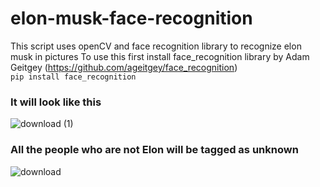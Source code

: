 # elon-musk-face-recognition
This script uses openCV and face recognition library to recognize elon musk in pictures
To use this first install face_recognition library by Adam Geitgey (https://github.com/ageitgey/face_recognition)  
``` pip install face_recognition ```  
### It will look like this
![download (1)](https://user-images.githubusercontent.com/45396488/141668500-0f6d21bb-73b7-4be9-b496-a56d91ec4165.png)  
### All the people who are not Elon will be tagged as unknown  
![download](https://user-images.githubusercontent.com/45396488/141668469-e7610c93-31a7-4bc5-a200-154433f46552.png)
